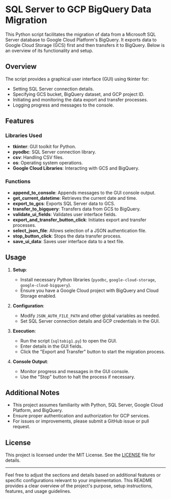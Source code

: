 

# SQL Server to GCP BigQuery Data Migration

This Python script facilitates the migration of data from a Microsoft SQL Server database to Google Cloud Platform's BigQuery. It exports data to Google Cloud Storage (GCS) first and then transfers it to BigQuery. Below is an overview of its functionality and setup.

## Overview

The script provides a graphical user interface (GUI) using tkinter for:

- Setting SQL Server connection details.
- Specifying GCS bucket, BigQuery dataset, and GCP project ID.
- Initiating and monitoring the data export and transfer processes.
- Logging progress and messages to the console.

## Features

### Libraries Used

- **tkinter**: GUI toolkit for Python.
- **pyodbc**: SQL Server connection library.
- **csv**: Handling CSV files.
- **os**: Operating system operations.
- **Google Cloud Libraries**: Interacting with GCS and BigQuery.

### Functions

- **append_to_console**: Appends messages to the GUI console output.
- **get_current_datetime**: Retrieves the current date and time.
- **export_to_gcs**: Exports SQL Server data to GCS.
- **transfer_to_bigquery**: Transfers data from GCS to BigQuery.
- **validate_ui_fields**: Validates user interface fields.
- **export_and_transfer_button_click**: Initiates export and transfer processes.
- **select_json_file**: Allows selection of a JSON authentication file.
- **stop_button_click**: Stops the data transfer process.
- **save_ui_data**: Saves user interface data to a text file.

## Usage

1. **Setup**:
   - Install necessary Python libraries (`pyodbc`, `google-cloud-storage`, `google-cloud-bigquery`).
   - Ensure you have a Google Cloud project with BigQuery and Cloud Storage enabled.

2. **Configuration**:
   - Modify `JSON_AUTH_FILE_PATH` and other global variables as needed.
   - Set SQL Server connection details and GCP credentials in the GUI.

3. **Execution**:
   - Run the script (`sqltobig1.py`) to open the GUI.
   - Enter details in the GUI fields.
   - Click the "Export and Transfer" button to start the migration process.

4. **Console Output**:
   - Monitor progress and messages in the GUI console.
   - Use the "Stop" button to halt the process if necessary.

## Additional Notes

- This project assumes familiarity with Python, SQL Server, Google Cloud Platform, and BigQuery.
- Ensure proper authentication and authorization for GCP services.
- For issues or improvements, please submit a GitHub issue or pull request.

## License

This project is licensed under the MIT License. See the [LICENSE](LICENSE) file for details.

---

Feel free to adjust the sections and details based on additional features or specific configurations relevant to your implementation. This README provides a clear overview of the project's purpose, setup instructions, features, and usage guidelines.
